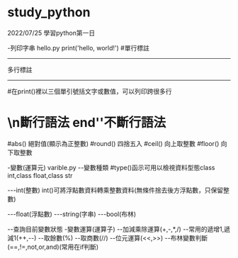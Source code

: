 # study_python

2022/07/25
學習python第一日

-列印字串
hello.py
print('hello, world!')
#單行標註 
***
多行標註
***

#在print()裡以三個單引號括文字或數值，可以列印跨很多行
# \n斷行語法   end''不斷行語法



#abs() 絕對值(顯示為正整數)
#round() 四捨五入
#ceil() 向上取整數
#floor() 向下取整數

-變數(運算元)
varible.py
--變數種類
#type()函示可用以檢視資料型態class int,class float,class str

---int(整數)
int()可將浮點數資料轉乘整數資料(無條件捨去後方浮點數，只保留整數)

---float(浮點數)
---string(字串)
---bool(布林)

--查詢目前變數狀態
-變數運算(運算子)
--加減乘除運算(+,-,*,/)
--常用的遞增1,遞減1(++,--)
--取餘數(%)
--取商數(//)
--位元運算(<<,>>)
--布林變數判斷(==,!=,not,or,and)(常用在if判斷)
